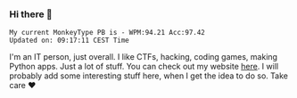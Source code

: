 ### Hi there 👋
<!-- PB START -->
```
My current MonkeyType PB is - WPM:94.21 Acc:97.42
Updated on: 09:17:11 CEST Time
```
<!-- PB END -->
I'm an IT person, just overall. I like CTFs, hacking, coding games, making Python apps. Just a lot of stuff.
You can check out my website [here](https://skill3472.github.io/).
I will probably add some interesting stuff here, when I get the idea to do so. Take care ❤️
